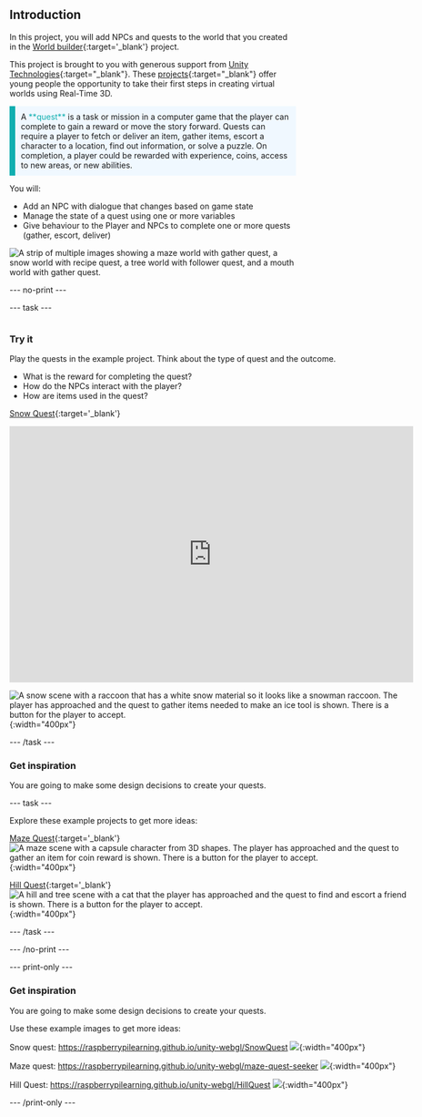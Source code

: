 ## Introduction

In this project, you will add NPCs and quests to the world that you created in the [World builder](https://projects.raspberrypi.org/en/projects/world-builder){:target='_blank'} project. 

This project is brought to you with generous support from [Unity Technologies](https://unity.com/){:target="_blank"}.  These [projects](https://projects.raspberrypi.org/en/pathways/unity-intro){:target="_blank"} offer young people the opportunity to take their first steps in creating virtual worlds using Real-Time 3D.

<p style="border-left: solid; border-width:10px; border-color: #0faeb0; background-color: aliceblue; padding: 10px;">
A <span style="color: #0faeb0">**quest**</span> is a task or mission in a computer game that the player can complete to gain a reward or move the story forward. Quests can require a player to fetch or deliver an item, gather items, escort a character to a location, find out information, or solve a puzzle. On completion, a player could be rewarded with experience, coins, access to new areas, or new abilities.
</p>

You will:
+ Add an NPC with dialogue that changes based on game state
+ Manage the state of a quest using one or more variables
+ Give behaviour to the Player and NPCs to complete one or more quests (gather, escort, deliver)

![A strip of multiple images showing a maze world with gather quest, a snow world with recipe quest, a tree world with follower quest, and a mouth world with gather quest.](images/example-strip.png)

--- no-print ---

--- task ---

<div style="display: flex; flex-wrap: wrap">
<div style="flex-basis: 175px; flex-grow: 1">  

### Try it 

Play the quests in the example project. Think about the type of quest and the outcome.  
+ What is the reward for completing the quest? 
+ How do the NPCs interact with the player?
+ How are items used in the quest? 

[Snow Quest](https://raspberrypilearning.github.io/unity-webgl/SnowQuest){:target='_blank'}

<iframe allowtransparency="true" width="710" height="450" src="https://raspberrypilearning.github.io/unity-webgl/SnowQuest" frameborder="0"></iframe>

![A snow scene with a raccoon that has a white snow material so it looks like a snowman raccoon. The player has approached and the quest to gather items needed to make an ice tool is shown. There is a button for the player to accept.](images/snow-raccoon.png){:width="400px"}

--- /task ---

### Get inspiration 

You are going to make some design decisions to create your quests.

--- task ---

Explore these example projects to get more ideas:

[Maze Quest](https://raspberrypilearning.github.io/unity-webgl/maze-quest-seeker){:target='_blank'}
![A maze scene with a capsule character from 3D shapes. The player has approached and the quest to gather an item for coin reward is shown. There is a button for the player to accept.](images/quest-canvas.png){:width="400px"}

[Hill Quest](https://raspberrypilearning.github.io/unity-webgl/HillQuest){:target='_blank'}
![A hill and tree scene with a cat that the player has approached and the quest to find and escort a friend is shown. There is a button for the player to accept.](images/new-quest-accept.png){:width="400px"}


--- /task ---

--- /no-print ---

--- print-only ---

### Get inspiration 

You are going to make some design decisions to create your quests.

Use these example images to get more ideas:

Snow quest: https://raspberrypilearning.github.io/unity-webgl/SnowQuest
![](images/snow-raccoon.png){:width="400px"}

Maze quest: https://raspberrypilearning.github.io/unity-webgl/maze-quest-seeker
![](images/quest-canvas.png){:width="400px"}

Hill Quest: https://raspberrypilearning.github.io/unity-webgl/HillQuest
![](images/new-quest-accept.png){:width="400px"}

--- /print-only ---



